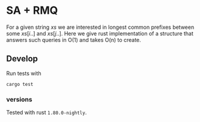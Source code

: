 
# SA + RMQ

For a given string $xs$ we are interested in longest common prefixes between some $xs[i..]$ and $xs[j..]$.
Here we give rust implementation of a structure that answers such queries in O(1) and takes O(n) to create.

## Develop

Run tests with

```
cargo test
```

### versions

Tested with rust `1.80.0-nightly`.